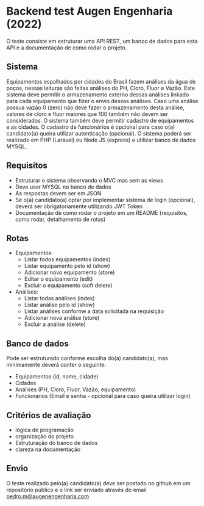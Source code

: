 # Backend test Augen Engenharia (2022)

O teste consiste em estruturar uma API REST, um banco de dados para esta API e a documentação de como rodar o projeto. 

## Sistema

Equipamentos espalhados por cidades do Brasil fazem análises da água de poços, nessas leituras são feitas análises do PH, Cloro, Fluor e Vazão. Este sistema deve permitir o armazenamento externo dessas análises linkado para cada equipamento que fizer o envio dessas análises. Caso uma análise possua vazão 0 (zero) não deve fazer o armazenamento desta análise, valores de cloro e fluor maiores que 100 também não devem ser considerados. O sistema também deve permitir cadastro de equipamentos e as cidades. O cadastro de funcionários é opcional para caso o(a) candidato(a) queira utilizar autenticação (opcional).  O sistema poderá ser realizado em PHP (Laravel) ou Node JS (express) e utilizar banco de dados MYSQL.

## Requisitos 

  - Estruturar o sistema observando o MVC mas sem as views
  - Deve usar MYSQL no banco de dados
  - As respostas devem ser em JSON
  - Se o(a) candidato(a) optar por implementar sistema de login (opcional), deverá ser obrigatoriamente utilizando JWT Token
  - Documentação de como rodar o projeto em um README (requisitos, como rodar, detalhamento de rotas)

## Rotas 
  - Equipamentos:
    - Listar todos equipamentos (index)
    - Listar equipamento pelo id (show)
    - Adicionar novo equipamento (store)
    - Editar o equipamento (edit)
    - Excluir o equipamento (soft delete)
  - Análises:
    - Listar todas análises (index)
    - Listar análise pelo id (show)
    - Listar análises conforme a data solicitada na requisição
    - Adicionar nova análise (store)
    - Excluir a análise (delete)

## Banco de dados

Pode ser estruturado conforme escolha do(a) candidato(a), mas minimamente deverá conter o seguinte:

  - Equipamentos (id, nome, cidade)
  - Cidades 
  - Análises (PH, Cloro, Fluor, Vazão, equipamento)
  - Funcionarios (Email e senha - opcional para caso queira utilizar login)

## Critérios de avaliação

  - lógica de programação
  - organização do projeto
  - Estruturação do banco de dados
  - clareza na documentação

## Envio

O teste realizado pelo(a) candidato(a) deve ser postado no github em um repositório público e o link ser enviado através do email pedro.m@augenengenharia.com
